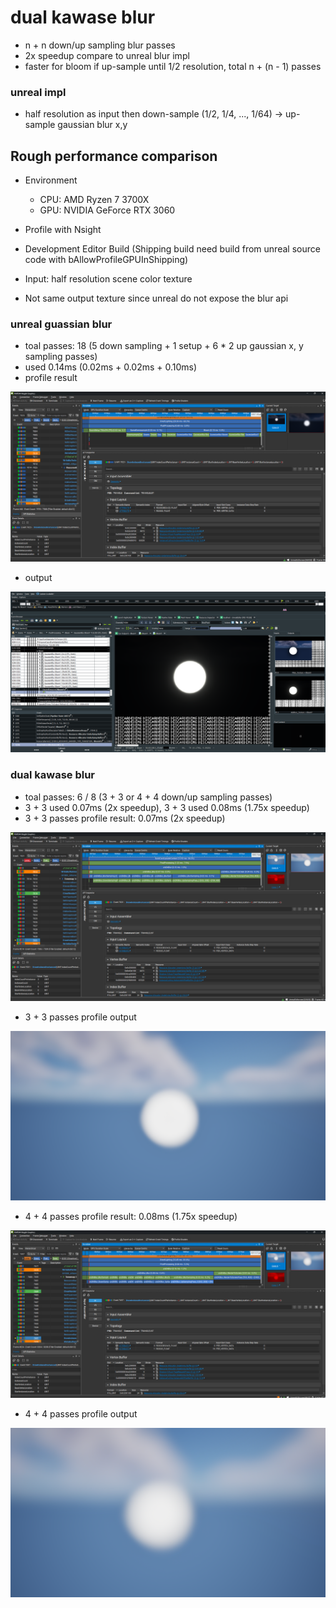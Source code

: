 # dual kawase blur
- n + n down/up sampling blur passes
- 2x speedup compare to unreal blur impl
- faster for bloom if up-sample until 1/2 resolution, total n + (n - 1) passes

### unreal impl

- half resolution as input then down-sample (1/2, 1/4, ..., 1/64) -> up-sample gaussian blur x,y

## Rough performance comparison
- Environment
  - CPU: AMD Ryzen 7 3700X
  - GPU: NVIDIA GeForce RTX 3060

- Profile with Nsight
- Development Editor Build (Shipping build need build from unreal source code with bAllowProfileGPUInShipping)

- Input: half resolution scene color texture

- Not same output texture since unreal do not expose the blur api

### unreal guassian blur
- toal passes: 18 (5 down sampling + 1 setup + 6 * 2 up gaussian x, y sampling passes)
- used 0.14ms (0.02ms + 0.02ms + 0.10ms)
- profile result
<img src="photo/unreal_blur_profile.png" alt="drawing" width=""/>

- output
<img src="photo/unreal_blur_result_renderdoc.png" alt="drawing" width=""/>

### dual kawase blur
- toal passes: 6 / 8 (3 + 3 or 4 + 4 down/up sampling passes)
- 3 + 3 used 0.07ms (2x speedup), 3 + 3 used 0.08ms (1.75x speedup)
- 3 + 3 passes profile result: 0.07ms (2x speedup)
<img src="photo/dkblur_3+3_profile.png" alt="drawing" width=""/>

- 3 + 3 passes profile output
<img src="photo/dkblur_3+3_result.png" alt="drawing" width=""/>

- 4 + 4 passes profile result: 0.08ms (1.75x speedup)
<img src="photo/dkblur_4+4_profile.png" alt="drawing" width=""/>

- 4 + 4 passes profile output
<img src="photo/dkblur_4+4_result.png" alt="drawing" width=""/>

